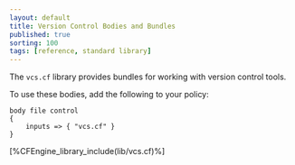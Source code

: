 ```yaml
---
layout: default
title: Version Control Bodies and Bundles
published: true
sorting: 100
tags: [reference, standard library]
---
```


The `vcs.cf` library provides bundles for working with version control tools.

To use these bodies, add the following to your policy:

```cf3
body file control
{
	inputs => { "vcs.cf" }
}
```

[%CFEngine_library_include(lib/vcs.cf)%]
